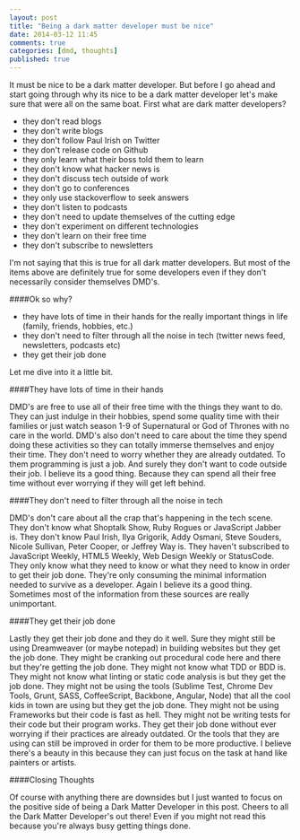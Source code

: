 ```yaml
---
layout: post
title: "Being a dark matter developer must be nice"
date: 2014-03-12 11:45
comments: true
categories: [dmd, thoughts]
published: true
---
```


It must be nice to be a dark matter developer. But before I go ahead and start going through why its nice to be a dark matter developer let's make sure that were all on the same boat. First what are dark matter developers?

- they don't read blogs
- they don't write blogs
- they don't follow Paul Irish on Twitter
- they don't release code on Github
- they only learn what their boss told them to learn
- they don't know what hacker news is
- they don't discuss tech outside of work
- they don't go to conferences
- they only use stackoverflow to seek answers
- they don't listen to podcasts
- they don't need to update themselves of the cutting edge
- they don't experiment on different technologies
- they don't learn on their free time
- they don't subscribe to newsletters

I'm not saying that this is true for all dark matter developers. But most of the items above are definitely true for some developers even if they don't necessarily consider themselves DMD's.

<!-- more -->

####Ok so why?

- they have lots of time in their hands for the really important things in life (family, friends, hobbies, etc.)
- they don't need to filter through all the noise in tech (twitter news feed, newsletters, podcasts etc)
- they get their job done

Let me dive into it a little bit.

####They have lots of time in their hands

DMD's are free to use all of their free time with the things they want to do. They can just indulge in their hobbies, spend some quality time with their families or just watch season 1-9 of Supernatural or God of Thrones with no care in the world. DMD's also don't need to care about the time they spend doing these activities so they can totally immerse themselves and enjoy their time. They don't need to worry whether they are already outdated. To them programming is just a job. And surely they don't want to code outside their job. I believe its a good thing. Because they can spend all their free time without ever worrying if they will get left behind.

####They don't need to filter through all the noise in tech

DMD's don't care about all the crap that's happening in the tech scene. They don't know what Shoptalk Show, Ruby Rogues or JavaScript Jabber is. They don't know Paul Irish, Ilya Grigorik, Addy Osmani, Steve Souders, Nicole Sullivan, Peter Cooper, or Jeffrey Way is. They haven't subscribed to JavaScript Weekly, HTML5 Weekly, Web Design Weekly or StatusCode. They only know what they need to know or what they need to know in order to get their job done. They're only consuming the minimal information needed to survive as a developer. Again I believe its a good thing. Sometimes most of the information from these sources are really unimportant.

####They get their job done

Lastly they get their job done and they do it well. Sure they might still be using Dreamweaver (or maybe notepad) in building websites but they get the job done. They might be cranking out procedural code here and there but they're getting the job done. They might not know what TDD or BDD is. They might not know what linting or static code analysis is but they get the job done. They might not be using the tools (Sublime Test, Chrome Dev Tools, Grunt, SASS, CoffeeScript, Backbone, Angular, Node) that all the cool kids in town are using but they get the job done. They might not be using Frameworks but their code is fast as hell. They might not be writing tests for their code but their program works. They get their job done without ever worrying if their practices are already outdated. Or the tools that they are using can still be improved in order for them to be more productive. I believe there's a beauty in this because they can just focus on the task at hand like painters or artists.

####Closing Thoughts

Of course with anything there are downsides but I just wanted to focus on the positive side of being a Dark Matter Developer in this post. Cheers to all the Dark Matter Developer's out there! Even if you might not read this because you're always busy getting things done.